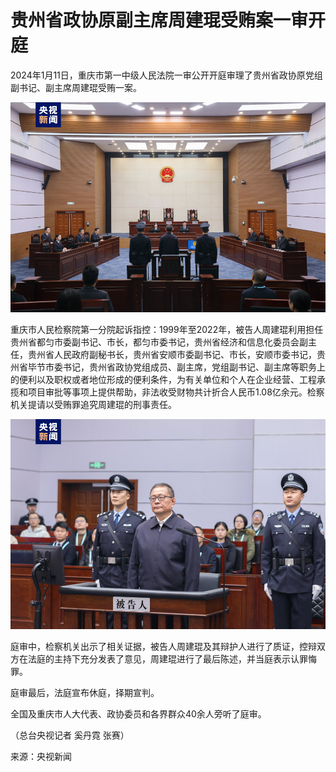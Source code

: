 # 贵州省政协原副主席周建琨受贿案一审开庭

2024年1月11日，重庆市第一中级人民法院一审公开开庭审理了贵州省政协原党组副书记、副主席周建琨受贿一案。

![e95b05116f7569cf933a4eccaa2b6341.jpg](https://raw.githubusercontent.com/qqhsx/qqnews_image/main/2024/01/11/贵州省政协原副主席周建琨受贿案一审开庭/e95b05116f7569cf933a4eccaa2b6341.jpg)

重庆市人民检察院第一分院起诉指控：1999年至2022年，被告人周建琨利用担任贵州省都匀市委副书记、市长，都匀市委书记，贵州省经济和信息化委员会副主任，贵州省人民政府副秘书长，贵州省安顺市委副书记、市长，安顺市委书记，贵州省毕节市委书记，贵州省政协党组成员、副主席，党组副书记、副主席等职务上的便利以及职权或者地位形成的便利条件，为有关单位和个人在企业经营、工程承揽和项目审批等事项上提供帮助，非法收受财物共计折合人民币1.08亿余元。检察机关提请以受贿罪追究周建琨的刑事责任。

![abbf96cd7d39b1d71fd60a76d9576f19.jpg](https://raw.githubusercontent.com/qqhsx/qqnews_image/main/2024/01/11/贵州省政协原副主席周建琨受贿案一审开庭/abbf96cd7d39b1d71fd60a76d9576f19.jpg)

庭审中，检察机关出示了相关证据，被告人周建琨及其辩护人进行了质证，控辩双方在法庭的主持下充分发表了意见，周建琨进行了最后陈述，并当庭表示认罪悔罪。

庭审最后，法庭宣布休庭，择期宣判。

全国及重庆市人大代表、政协委员和各界群众40余人旁听了庭审。

（总台央视记者 奚丹霓 张赛）

来源：央视新闻

